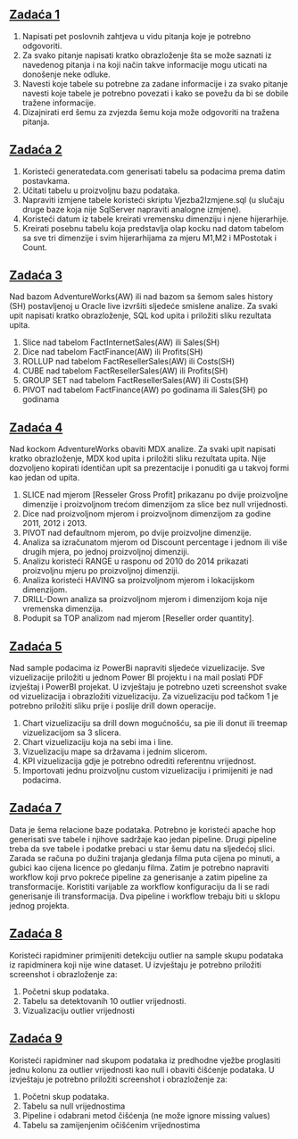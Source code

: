 ## [Zadaća 1](https://github.com/ajla-brdarevic/Poslovna-inteligencija/blob/main/1.%20zada%C4%87a%20iz%20Poslovne%20inteligencije.pdf)
1. Napisati pet poslovnih zahtjeva u vidu pitanja koje je potrebno odgovoriti.
2. Za svako pitanje napisati kratko obrazloženje šta se može saznati iz navedenog pitanja i na koji način takve informacije mogu uticati na donošenje neke odluke.
3. Navesti koje tabele su potrebne za zadane informacije i za svako pitanje navesti koje tabele je potrebno povezati i kako se povežu da bi se dobile tražene informacije.
4. Dizajnirati erd šemu za zvjezda šemu koja može odgovoriti na tražena pitanja.

## [Zadaća 2](https://github.com/ajla-brdarevic/Poslovna-inteligencija/blob/main/2.%20zadaća%20iz%20Poslovne%20inteligencije.pdf)
1. Koristeći generatedata.com generisati tabelu sa podacima prema datim postavkama.
2. Učitati tabelu u proizvoljnu bazu podataka.
3. Napraviti izmjene tabele koristeći skriptu Vjezba2Izmjene.sql (u slučaju druge baze koja nije SqlServer napraviti analogne izmjene).
4. Koristeći datum iz tabele kreirati vremensku dimenziju i njene hijerarhije.
5. Kreirati posebnu tabelu koja predstavlja olap kocku nad datom tabelom sa sve tri dimenzije i svim hijerarhijama za mjeru M1,M2 i MPostotak i Count.

## [Zadaća 3](https://github.com/ajla-brdarevic/Poslovna-inteligencija/blob/main/3.%20zadaća%20iz%20Poslovne%20inteligencije.pdf)
Nad bazom AdventureWorks(AW) ili nad bazom sa šemom sales history (SH) postavljenoj u Oracle live izvršiti sljedeće smislene analize. Za svaki upit napisati kratko obrazloženje, SQL kod upita i priložiti sliku rezultata upita.
1. Slice nad tabelom FactInternetSales(AW) ili Sales(SH)
2. Dice nad tabelom FactFinance(AW) ili Profits(SH)
3. ROLLUP nad tabelom FactResellerSales(AW) ili Costs(SH)
4. CUBE nad tabelom FactResellerSales(AW) ili Profits(SH)
5. GROUP SET nad tabelom FactResellerSales(AW) ili Costs(SH)
6. PIVOT nad tabelom FactFinance(AW) po godinama ili Sales(SH) po godinama

## [Zadaća 4](https://github.com/ajla-brdarevic/Poslovna-inteligencija/blob/main/4.%20zadaća%20iz%20Poslovne%20inteligencije.pdf)
Nad kockom AdventureWorks obaviti MDX analize. Za svaki upit napisati kratko obrazloženje, MDX kod upita i priložiti sliku rezultata upita. Nije dozvoljeno kopirati identičan upit sa prezentacije i ponuditi ga u takvoj formi kao jedan od upita.
1. SLICE nad mjerom [Resseler Gross Profit] prikazanu po dvije proizvoljne dimenzije i proizvoljnom trećom dimenzijom za slice bez null vrijednosti.
2. Dice nad proizvoljnom mjerom i proizvoljnom dimenzijom za godine 2011, 2012 i 2013.
3. PIVOT nad defaultnom mjerom, po dvije proizvoljne dimenzije.
4. Analiza sa izračunatom mjerom od Discount percentage i jednom ili više drugih mjera, po jednoj proizvoljnoj dimenziji.
5. Analizu koristeći RANGE u rasponu od 2010 do 2014 prikazati proizvoljnu mjeru po proizvoljnoj dimenziji.
6. Analiza koristeći HAVING sa proizvoljnom mjerom i lokacijskom dimenzijom.
7. DRILL-Down analiza sa proizvoljnom mjerom i dimenzijom koja nije vremenska dimenzija.
8. Podupit sa TOP analizom nad mjerom [Reseller order quantity].

## [Zadaća 5](https://github.com/ajla-brdarevic/Poslovna-inteligencija/tree/main/5.%20zadaća%20iz%20Poslovne%20inteligencije)
Nad sample podacima iz PowerBi napraviti sljedeće vizuelizacije. Sve vizuelizacije priložiti u jednom Power BI projektu i na mail poslati PDF izvještaj i PowerBI projekat. U izvještaju je potrebno uzeti screenshot svake od vizuelizacija i obrazložiti vizuelizaciju. Za vizuelizaciju pod tačkom 1 je potrebno priložiti sliku prije i poslije drill down operacije.
1. Chart vizuelizaciju sa drill down mogućnošću, sa pie ili donut ili treemap vizuelizacijom sa 3 slicera.
2. Chart vizuelizaciju koja na sebi ima i line.
3. Vizuelizaciju mape sa državama i jednim slicerom.
4. KPI vizuelizacija gdje je potrebno odrediti referentnu vrijednost.
5. Importovati jednu proizvoljnu custom vizuelizaciju i primijeniti je nad podacima.
   
## [Zadaća 7](https://github.com/ajla-brdarevic/Poslovna-inteligencija/tree/main/7.%20zadaća%20iz%20Poslovne%20inteligencije)
Data je šema relacione baze podataka. Potrebno je koristeći apache hop generisati sve tabele i njihove sadržaje kao jedan pipeline.
Drugi pipeline treba da sve tabele i podatke prebaci u star šemu datu na sljedećoj slici. Zarada se računa po dužini trajanja gledanja filma puta cijena po minuti, a gubici kao cijena licence po gledanju filma. Zatim je potrebno napraviti workflow koji prvo pokreće pipeline za generisanje a zatim pipeline za transformacije. Koristiti varijable za workflow konfiguraciju da li se radi generisanje ili transformacija. Dva pipeline i workflow trebaju biti u sklopu jednog projekta.

## [Zadaća 8](https://github.com/ajla-brdarevic/Poslovna-inteligencija/tree/main/8.%20zadaća%20iz%20Poslovne%20inteligencije)
Koristeći rapidminer primijeniti detekciju outlier na sample skupu podataka iz rapidminera koji nije wine dataset. U izvještaju je potrebno priložiti screenshot i obrazloženje za:
1. Početni skup podataka.
2. Tabelu sa detektovanih 10 outlier vrijednosti.
3. Vizualizaciju outlier vrijednosti
   
## [Zadaća 9](https://github.com/ajla-brdarevic/Poslovna-inteligencija/tree/main/9.%20zadaća%20iz%20Poslovne%20inteligencije)
Koristeći rapidminer nad skupom podataka iz predhodne vježbe proglasiti jednu kolonu za outlier vrijednosti kao null i obaviti čišćenje podataka. U izvještaju je potrebno priložiti screenshot i obrazloženje za:
1. Početni skup podataka.
2. Tabelu sa null vrijednostima
3. Pipeline i odabrani metod čišćenja (ne može ignore missing values)
4. Tabelu sa zamijenjenim očišćenim vrijednostima

